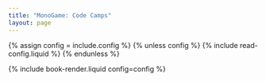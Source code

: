 ```yaml
---
title: "MonoGame: Code Camps"
layout: page
---
```


{% assign config = include.config %}
{% unless config %}
  {% include read-config.liquid %}
{% endunless %}

{% include book-render.liquid config=config %}
